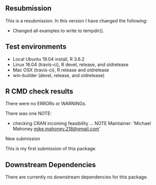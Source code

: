 ## Resubmission

This is a resubmission. In this version I have changed the following:

* Changed all examples to write to tempdir(). 

## Test environments
* Local Ubuntu 19.04 install, R 3.6.2
* Linux 16.04 (travis-ci), R devel, release, and oldrelease
* Mac OSX (travis-ci), R release and oldrelease
* win-builder (devel, release, and oldrelease) 

## R CMD check results

There were no ERRORs or WARNINGs.

There was one NOTE:

* checking CRAN incoming feasibility ... NOTE
Maintainer: 'Michael Mahoney <mike.mahoney.218@gmail.com>'

New submission

This is my first submission of this package.

## Downstream Dependencies

There are currently no downstream dependencies for this package.
